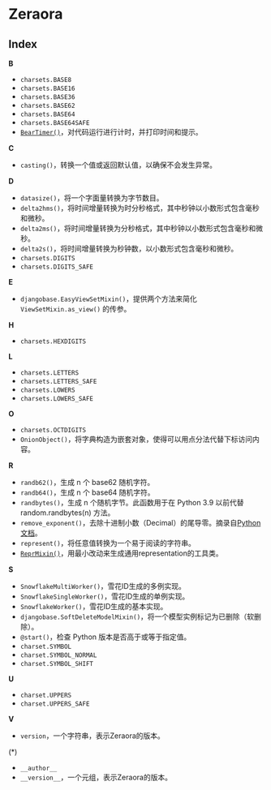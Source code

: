 # Zeraora

## Index

**B**

- `charsets.BASE8`
- `charsets.BASE16`
- `charsets.BASE36`
- `charsets.BASE62`
- `charsets.BASE64`
- `charsets.BASE64SAFE`
- [`BearTimer()`](./zeraora/BearTimer.md)，对代码运行进行计时，并打印时间和提示。

**C**

- `casting()`，转换一个值或返回默认值，以确保不会发生异常。

**D**

- `datasize()`，将一个字面量转换为字节数目。
- `delta2hms()`，将时间增量转换为时分秒格式，其中秒钟以小数形式包含毫秒和微秒。
- `delta2ms()`，将时间增量转换为分秒格式，其中秒钟以小数形式包含毫秒和微秒。
- `delta2s()`，将时间增量转换为秒钟数，以小数形式包含毫秒和微秒。
- `charsets.DIGITS`
- `charsets.DIGITS_SAFE`

**E**

- `djangobase.EasyViewSetMixin()`，提供两个方法来简化 `ViewSetMixin.as_view()` 的传参。

**H**

- `charsets.HEXDIGITS`

**L**

- `charsets.LETTERS`
- `charsets.LETTERS_SAFE`
- `charsets.LOWERS`
- `charsets.LOWERS_SAFE`

**O**

- `charsets.OCTDIGITS`
- `OnionObject()`，将字典构造为嵌套对象，使得可以用点分法代替下标访问内容。

**R**

- `randb62()`，生成 n 个 base62 随机字符。
- `randb64()`，生成 n 个 base64 随机字符。
- `randbytes()`，生成 n 个随机字节。此函数用于在 Python 3.9 以前代替 random.randbytes(n) 方法。
- `remove_exponent()`，去除十进制小数（Decimal）的尾导零。摘录自[Python文档](https://docs.python.org/zh-cn/3/library/decimal.html#decimal-faq)。
- `represent()`，将任意值转换为一个易于阅读的字符串。
- [`ReprMixin()`](./zeraora/ReprMixin.md)，用最小改动来生成通用representation的工具类。

**S**

- `SnowflakeMultiWorker()`，雪花ID生成的多例实现。
- `SnowflakeSingleWorker()`，雪花ID生成的单例实现。
- `SnowflakeWorker()`，雪花ID生成的基本实现。
- `djangobase.SoftDeleteModelMixin()`，将一个模型实例标记为已删除（软删除）。
- `@start()`，检查 Python 版本是否高于或等于指定值。
- `charset.SYMBOL`
- `charset.SYMBOL_NORMAL`
- `charset.SYMBOL_SHIFT`


**U**

- `charset.UPPERS`
- `charset.UPPERS_SAFE`

**V**

- `version`，一个字符串，表示Zeraora的版本。

(*)

- `__author__`
- `__version__`，一个元组，表示Zeraora的版本。

